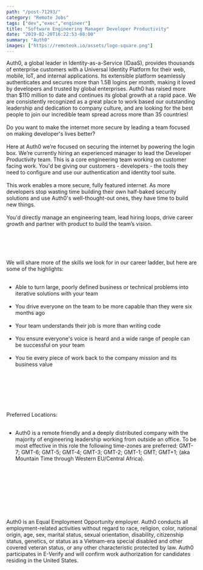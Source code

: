 ```yaml
---
path: "/post-71293/"
category: "Remote Jobs"
tags: ["dev","exec","engineer"]
title: "Software Engineering Manager Developer Productivity"
date: "2019-02-20T16:22:53-08:00"
summary: "Auth0"
images: ["https://remoteok.io/assets/logo-square.png"]
---
```


Auth0, a global leader in Identity-as-a-Service (IDaaS), provides thousands of enterprise customers with a Universal Identity Platform for their web, mobile, IoT, and internal applications. Its extensible platform seamlessly authenticates and secures more than 1.5B logins per month, making it loved by developers and trusted by global enterprises. Auth0 has raised more than $110 million to date and continues its global growth at a rapid pace. We are consistently recognized as a great place to work based our outstanding leadership and dedication to company culture, and are looking for the best people to join our incredible team spread across more than 35 countries!<br /><br />Do you want to make the internet more secure by leading a team focused on making developer's lives better?<br /><br />Here at Auth0 we&rsquo;re focused on securing the internet by powering the login box. We&rsquo;re currently hiring an experienced manager to lead the Developer Productivity team. This is a core engineering team working on customer facing work. You'd be giving our customers - developers - the tools they need to configure and use our authentication and identity tool suite.<br /><br />This work enables a more secure, fully featured internet. As more developers stop wasting time building their own half-baked security solutions and use Auth0's well-thought-out ones, they have time to build new things.<br /><br />You'd directly manage an engineering team, lead hiring loops, drive career growth and partner with product to build the team&rsquo;s vision.<br /><br /><br /><br /><br /><br />We will share more of the skills we look for in our career ladder, but here are some of the highlights:<br /><ul><br /><li>Able to turn large, poorly defined business or technical problems into iterative solutions with your team</li><br /><li>You drive everyone on the team to be more capable than they were six months ago</li><br /><li>Your team understands their job is more than writing code</li><br /><li>You ensure everyone's voice is heard and a wide range of people can be successful on your team</li><br /><li>You tie every piece of work back to the company mission and its business value</li><br /></ul><br /><br /><br /><br /><br />Preferred Locations:<br /><ul><br /><li>Auth0 is a remote friendly and a deeply distributed company with the majority of engineering leadership working from outside an office. To be most effective in this role the following time-zones are preferred: GMT-7; GMT-6; GMT-5; GMT-4; GMT-3; GMT-2; GMT-1; GMT; GMT+1; (aka Mountain Time through Western EU/Central Africa).</li><br /></ul><br /><br /><br /><br /><br /><br /><br />Auth0 is an Equal Employment Opportunity employer. Auth0 conducts all employment-related activities without regard to race, religion, color, national origin, age, sex, marital status, sexual orientation, disability, citizenship status, genetics, or status as a Vietnam-era special disabled and other covered veteran status, or any other characteristic protected by law. Auth0 participates in E-Verify and will confirm work authorization for candidates residing in the United States.
